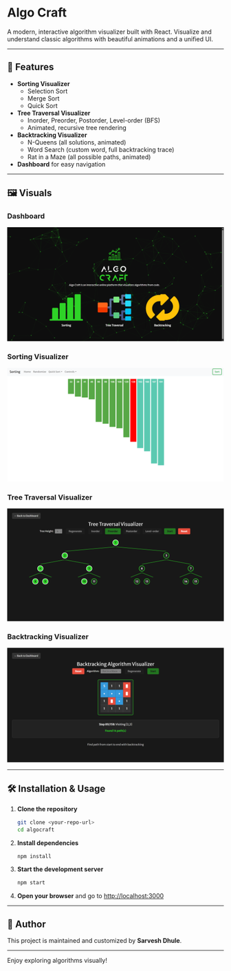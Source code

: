 # Algo Craft

A modern, interactive algorithm visualizer built with React. Visualize and understand classic algorithms with beautiful animations and a unified UI.

---

## 🚀 Features

- **Sorting Visualizer**
  - Selection Sort
  - Merge Sort
  - Quick Sort
- **Tree Traversal Visualizer**
  - Inorder, Preorder, Postorder, Level-order (BFS)
  - Animated, recursive tree rendering
- **Backtracking Visualizer**
  - N-Queens (all solutions, animated)
  - Word Search (custom word, full backtracking trace)
  - Rat in a Maze (all possible paths, animated)
- **Dashboard** for easy navigation

---

## 🖼️ Visuals

### Dashboard
![Dashboard](./screenshots/dashboard.png)

### Sorting Visualizer
![Sorting](./screenshots/sorting.png)

### Tree Traversal Visualizer
![Tree Traversal](./screenshots/treetraversal.png)

### Backtracking Visualizer
![Backtracking](./screenshots/backtracking.png)

---

## 🛠️ Installation & Usage

1. **Clone the repository**
   ```sh
   git clone <your-repo-url>
   cd algocraft
   ```
2. **Install dependencies**
   ```sh
   npm install
   ```
3. **Start the development server**
   ```sh
   npm start
   ```
4. **Open your browser** and go to [http://localhost:3000](http://localhost:3000)

---

## 👤 Author

This project is maintained and customized by **Sarvesh Dhule**.

---

Enjoy exploring algorithms visually!
